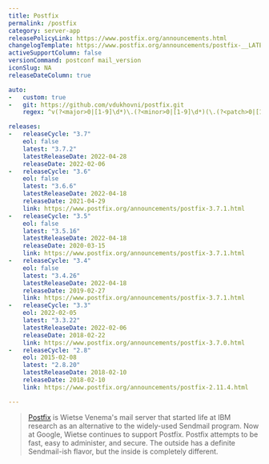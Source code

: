 ```yaml
---
title: Postfix
permalink: /postfix
category: server-app
releasePolicyLink: https://www.postfix.org/announcements.html
changelogTemplate: https://www.postfix.org/announcements/postfix-__LATEST__.html
activeSupportColumn: false
versionCommand: postconf mail_version
iconSlug: NA
releaseDateColumn: true

auto:
-   custom: true
-   git: https://github.com/vdukhovni/postfix.git
    regex: ^v(?<major>0|[1-9]\d*)\.(?<minor>0|[1-9]\d*)(\.(?<patch>0|[1-9]\d*))?$

releases:
-   releaseCycle: "3.7"
    eol: false
    latest: "3.7.2"
    latestReleaseDate: 2022-04-28
    releaseDate: 2022-02-06
-   releaseCycle: "3.6"
    eol: false
    latest: "3.6.6"
    latestReleaseDate: 2022-04-18
    releaseDate: 2021-04-29
    link: https://www.postfix.org/announcements/postfix-3.7.1.html
-   releaseCycle: "3.5"
    eol: false
    latest: "3.5.16"
    latestReleaseDate: 2022-04-18
    releaseDate: 2020-03-15
    link: https://www.postfix.org/announcements/postfix-3.7.1.html
-   releaseCycle: "3.4"
    eol: false
    latest: "3.4.26"
    latestReleaseDate: 2022-04-18
    releaseDate: 2019-02-27
    link: https://www.postfix.org/announcements/postfix-3.7.1.html
-   releaseCycle: "3.3"
    eol: 2022-02-05
    latest: "3.3.22"
    latestReleaseDate: 2022-02-06
    releaseDate: 2018-02-22
    link: https://www.postfix.org/announcements/postfix-3.7.0.html
-   releaseCycle: "2.8"
    eol: 2015-02-08
    latest: "2.8.20"
    latestReleaseDate: 2018-02-10
    releaseDate: 2018-02-10
    link: https://www.postfix.org/announcements/postfix-2.11.4.html

---
```


>[Postfix](https://www.postfix.org/) is Wietse Venema's mail server that started life at IBM research as an alternative to the widely-used Sendmail program. Now at Google, Wietse continues to support Postfix.
Postfix attempts to be fast, easy to administer, and secure. The outside has a definite Sendmail-ish flavor, but the inside is completely different.
